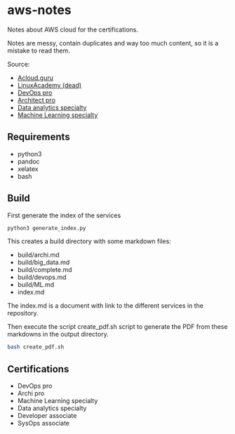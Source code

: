 # aws-notes
Notes about AWS cloud for the certifications.

Notes are messy, contain duplicates and way too much content, so it is a mistake to read them.

Source:

* [Acloud.guru](https://acloudguru.com)
* [LinuxAcademy (dead)](www.linuxacademy.com)
* [DevOps pro](https://www.udemy.com/course/aws-certified-devops-engineer-professional-hands-on/learn/lecture/16349474?start=0)
* [Architect pro](https://www.udemy.com/course/aws-certified-solutions-architect-professional-training/learn/lecture/25490046?start=1#overview)
* [Data analytics specialty](https://www.udemy.com/course/aws-data-analytics/learn/lecture/14150621?start=0#overview)
* [Machine Learning specialty](https://www.udemy.com/course/aws-machine-learning/learn/lecture/16368832?start=0)

## Requirements
* python3
* pandoc
* xelatex
* bash

## Build
First generate the index of the services 

```bash
python3 generate_index.py
```

This creates a build directory with some markdown files:

* build/archi.md
* build/big_data.md
* build/complete.md
* build/devops.md
* build/ML.md
* index.md

The index.md is a document with link to the different services in the repository.

Then execute the script create_pdf.sh script to generate the PDF from these markdowns in the output directory.

```bash
bash create_pdf.sh
```

## Certifications

* DevOps pro
* Archi pro
* Machine Learning specialty
* Data analytics specialty
* Developer associate
* SysOps associate
